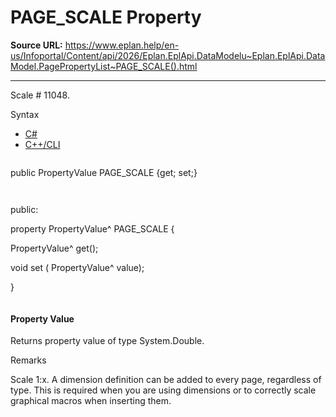 # PAGE_SCALE Property

**Source URL:** https://www.eplan.help/en-us/Infoportal/Content/api/2026/Eplan.EplApi.DataModelu~Eplan.EplApi.DataModel.PagePropertyList~PAGE_SCALE().html

---

Scale # 11048.

Syntax

- [C#](#i-syntax-CS)
- [C++/CLI](#i-syntax-CPP2005)

```
```
public PropertyValue PAGE_SCALE {get; set;}
```
```

```
```
public:

property PropertyValue^ PAGE_SCALE {

   PropertyValue^ get();

   void set (    PropertyValue^ value);

}
```
```

#### Property Value

Returns property value of type System.Double.

Remarks

Scale 1:x. A dimension definition can be added to every page, regardless of type. This is required when you are using dimensions or to correctly scale graphical macros when inserting them.
